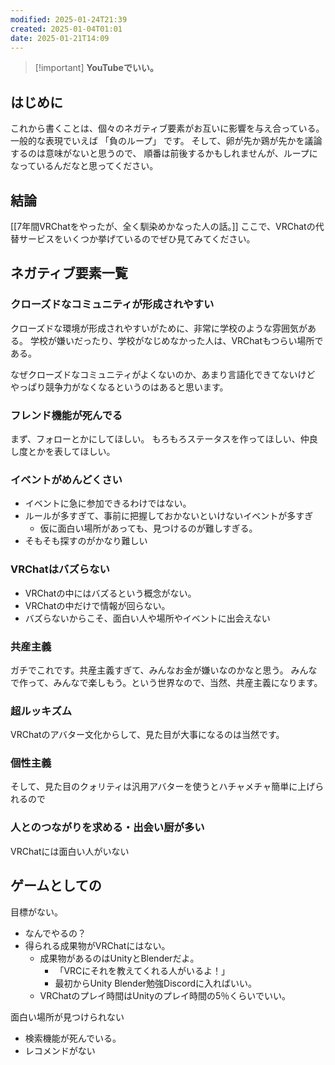 ```yaml
---
modified: 2025-01-24T21:39
created: 2025-01-04T01:01
date: 2025-01-21T14:09
---
```

> [!important] **YouTubeでいい。**



## はじめに

これから書くことは、個々のネガティブ要素がお互いに影響を与え合っている。
一般的な表現でいえば 「負のループ」 です。
そして、卵が先か鶏が先かを議論するのは意味がないと思うので、
順番は前後するかもしれませんが、ループになっているんだなと思ってください。


## 結論
[[7年間VRChatをやったが、全く馴染めかなった人の話。]] 
ここで、VRChatの代替サービスをいくつか挙げているのでぜひ見てみてください。


## ネガティブ要素一覧



### クローズドなコミュニティが形成されやすい
クローズドな環境が形成されやすいがために、非常に学校のような雰囲気がある。
学校が嫌いだったり、学校がなじめなかった人は、VRChatもつらい場所である。

なぜクローズドなコミュニティがよくないのか、あまり言語化できてないけど
やっぱり競争力がなくなるというのはあると思います。

### フレンド機能が死んでる
まず、フォローとかにしてほしい。
もろもろステータスを作ってほしい、仲良し度とかを表してほしい。


### イベントがめんどくさい
- イベントに急に参加できるわけではない。
- ルールが多すぎて、事前に把握しておかないといけないイベントが多すぎ
    - 仮に面白い場所があっても、見つけるのが難しすぎる。
- そもそも探すのがかなり難しい


### VRChatはバズらない
- VRChatの中にはバズるという概念がない。
- VRChatの中だけで情報が回らない。
- バズらないからこそ、面白い人や場所やイベントに出会えない


### 共産主義
ガチでこれです。共産主義すぎて、みんなお金が嫌いなのかなと思う。
みんなで作って、みんなで楽しもう。という世界なので、当然、共産主義になります。

### 超ルッキズム
VRChatのアバター文化からして、見た目が大事になるのは当然です。

### 個性主義
そして、見た目のクォリティは汎用アバターを使うとハチャメチャ簡単に上げられるので



### 人とのつながりを求める・出会い厨が多い


VRChatには面白い人がいない


## ゲームとしての


目標がない。

- なんでやるの？
- 得られる成果物がVRChatにはない。
    - 成果物があるのはUnityとBlenderだよ。
        - 「VRCにそれを教えてくれる人がいるよ！」
        - 最初からUnity Blender勉強Discordに入ればいい。
    - VRChatのプレイ時間はUnityのプレイ時間の5％くらいでいい。

  

面白い場所が見つけられない

- 検索機能が死んでいる。
- レコメンドがない
